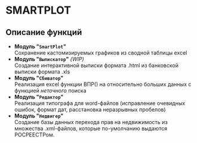 # SMARTPLOT
## Описание функций
* **Модуль "`SmartPlot`"**  
Сохранение кастомизируемых графиков из сводной таблицы excel  
* **Модуль "`Выпискатор`"** *(WIP)*  
Создание интерактивной выписки формата .html из банковской выписки формата .xls  
* **Модуль "`Сбиватор`"**  
Реализация excel функции ВПР() на относительно больших данных с функцией *неточного* поиска  
* **Модуль "`Редактор`"**  
Реализация типографа для word-файлов (исправление очевидных ошибок, формат дат, расстановка неразрывных пробелов)  
* **Модуль "`Недвигер`"**  
Создание базы данных перехода прав на недвижимость из множества .xml-файлов, которые по-умолчанию выдаются РОСРЕЕСТРом.

